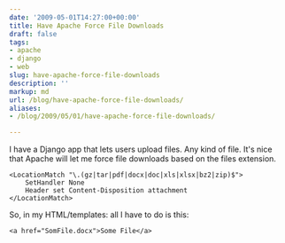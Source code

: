 ```yaml
---
date: '2009-05-01T14:27:00+00:00'
title: Have Apache Force File Downloads
draft: false
tags:
- apache
- django
- web
slug: have-apache-force-file-downloads
description: ''
markup: md
url: /blog/have-apache-force-file-downloads/
aliases:
- /blog/2009/05/01/have-apache-force-file-downloads/

---
```


I have a Django app that lets users upload files. Any kind of file. It's nice that Apache will let me force file downloads based on the files extension.   

```
<LocationMatch "\.(gz|tar|pdf|docx|doc|xls|xlsx|bz2|zip)$">  
    SetHandler None  
    Header set Content-Disposition attachment  
</LocationMatch>  

```
  
So, in my HTML/templates: all I have to do is this:  

```
<a href="SomFile.docx">Some File</a>  

```
